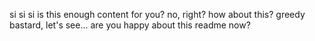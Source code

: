 si si si
is this enough content for you?
no, right? how about this?
greedy bastard, let's see... are you happy about this readme now?
